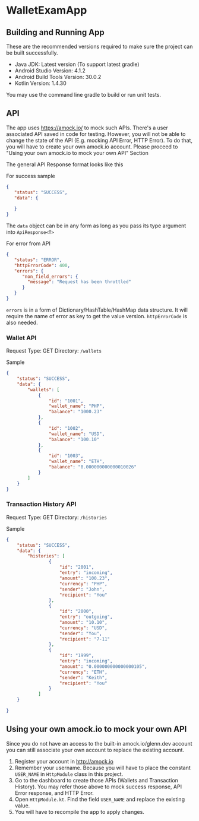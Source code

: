 # WalletExamApp

## Building and Running App
These are the recommended versions required to make sure the project can be built successfully.
- Java JDK: Latest version (To support latest gradle)
- Android Studio Version: 4.1.2
- Android Build Tools Version: 30.0.2
- Kotlin Version: 1.4.30

You may use the command line gradle to build or run unit tests.

## API

The app uses https://amock.io/ to mock such APIs. 
There's a user associated API saved in code for testing. However, you will not be able to change the state of the API (E.g. mocking API Error, HTTP Error).
To do that, you will have to create your own amock.io account. Please proceed to "Using your own amock.io to mock your own API" Section

The general API Response format looks like this

For success sample
```JSON
{
   "status": "SUCCESS",
   "data": {
       
   }
}
```

The `data` object can be in any form as long as you pass its type argument into `ApiResponse<T>`


For error from API
```JSON
{
   "status": "ERROR",
   "httpErrorCode": 400,
   "errors": {
      "non_field_errors": {
        "message": "Request has been throttled"
      }
   }
}
```
`errors` is in a form of Dictionary/HashTable/HashMap data structure. It will require the name of error as key to get the value version.
`httpErrorCode` is also needed.
 

### Wallet API

Request Type: GET
Directory: `/wallets`

Sample
```JSON
{
    "status": "SUCCESS",
    "data": {
        "wallets": [
            {
                "id": "1001",
                "wallet_name": "PHP",
                "balance": "1000.23"
            },
            {
                "id": "1002",
                "wallet_name": "USD",
                "balance": "100.10"
            },
            {
                "id": "1003",
                "wallet_name": "ETH",
                "balance": "0.000000000000010026"
            }
        ]
    }
}

```


### Transaction History API

Request Type: GET
Directory: `/histories`

Sample
```JSON
{
    "status": "SUCCESS",
    "data": {
        "histories": [
                {
                    "id": "2001",
                    "entry": "incoming",
                    "amount": "100.23",
                    "currency": "PHP",
                    "sender": "John",
                    "recipient": "You"
                },
                {
                    "id": "2000",
                    "entry": "outgoing",
                    "amount": "10.10",
                    "currency": "USD",
                    "sender": "You",
                    "recipient": "7-11"
                },
                {
                    "id": "1999",
                    "entry": "incoming",
                    "amount": "0.000000000000000105",
                    "currency": "ETH",
                    "sender": "Keith",
                    "recipient": "You"
                }
            ]
    }
    
}
```

## Using your own amock.io to mock your own API

Since you do not have an access to the built-in amock.io/glenn.dev account you can still associate your own account to replace the existing account.

1. Register your account in http://amock.io
2. Remember your username. Because you will have to place the constant `USER_NAME` in `HttpModule` class in this project.
3. Go to the dashboard to create those APIs (Wallets and Transaction History). You may refer those above to mock success response, API Error response, and HTTP Error.
4. Open `HttpModule.kt`. Find the field `USER_NAME` and replace the existing value.
5. You will have to recompile the app to apply changes.

